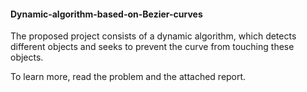 #### Dynamic-algorithm-based-on-Bezier-curves
The proposed project consists of a dynamic algorithm, which detects different objects and seeks to prevent the curve from touching these objects.

To learn more, read the problem and the attached report.
